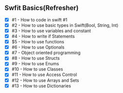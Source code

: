 ## Swfit Basics(Refresher)
- [x] #1 - How to code in swift #1
- [x] #2 - How to use basic types in Swift(Bool, String, Int)
- [x] #3 - How to use variables and constant
- [x] #4 - How to write if Statements
- [x] $5 - How to use functions 
- [x] #6 - How to use Optionals
- [x] #7 - Object oriented programming
- [x] #8 - How to use Structs
- [x] #9 - How to use Enums
- [x] #10 - How to use Classes
- [x] #11 - How to use Access Control
- [x] #12 - How to use Arrays and Sets
- [x] #13 - How to use Dictionaries

